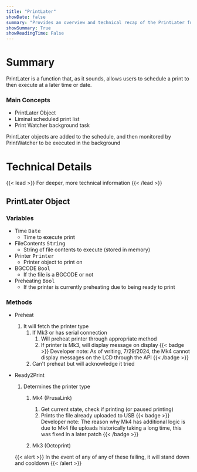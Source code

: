 ```yaml
---
title: "PrintLater"
showDate: false
summary: "Provides an overview and technical recap of the PrintLater function"
showSummary: True
showReadingTime: False
---
```

# Summary

PrintLater is a function that, as it sounds, allows users to schedule a print to then execute at a later time or date.

### Main Concepts
- PrintLater Object
- Liminal scheduled print list
- Print Watcher background task

PrintLater objects are added to the schedule, and then monitored by PrintWatcher to be executed in the background


# Technical Details
{{< lead >}}
For deeper, more technical information
{{< /lead >}}
## PrintLater Object
### Variables
- Time <kbd>Date</kbd>
    - Time to execute print
- FileContents <kbd>String</kbd>
    - String of file contents to execute (stored in memory)
- Printer <kbd>Printer</kbd>
    - Printer object to print on
- BGCODE <kbd>Bool</kbd>
    - If the file is a BGCODE or not
- Preheating <kbd>Bool</kbd>
    - If the printer is currently preheating due to being ready to print
  
### Methods
 - Preheat
    1. It will fetch the printer type
        1. If Mk3 or has serial connection
            1. Will preheat printer through appropriate method
            2. If printer is Mk3, will display message on display
            {{< badge >}}
            Developer note: As of writing, 7/29/2024, the Mk4 cannot display messages on the LCD through the API
            {{< /badge >}}
        2. Can't preheat but will acknowledge it tried 

 - Ready2Print
    1. Determines the printer type
        1. Mk4 (PrusaLink)
            1. Get current state, check if printing (or paused printing)
            2. Prints the file already uploaded to USB
            {{< badge >}}
            Developer note: The reason why Mk4 has additional logic is due to Mk4 file uploads historically taking a long time, this was fixed in a later patch
            {{< /badge >}}

        2. Mk3 (Octoprint)
        
    
   {{< alert >}}
   In the event of any of any of these failing, it will stand down and cooldown
   {{< /alert >}}
